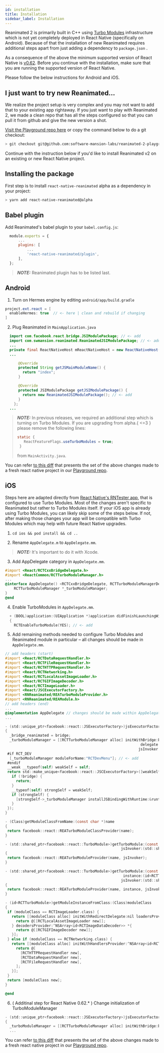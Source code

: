 ```yaml
---
id: installation
title: Installation
sidebar_label: Installation
---
```


Reanimated 2 is primarily built in C++ using [Turbo Modules](https://github.com/react-native-community/discussions-and-proposals/issues/40) infrastructure which is not yet completely deployed in React Native (specifically on Android).
Because of that the installation of new Reanimated requires additional steps apart from just adding a dependency to `package.json` .

As a consequence of the above the minimum supported version of React Native is [v0.62](https://github.com/facebook/react-native/releases/tag/v0.62.0).
Before you continue with the installation, make sure that you are running the supported version of React Native.

Please follow the below instructions for Android and iOS.

## I just want to try new Reanimated...

We realize the project setup is very complex and you may not want to add that to your existing app rightaway.
If you just want to play with Reanimated 2, we made a clean repo that has all the steps configured so that you can pull it from github and give the new version a shot.

[Visit the Playground repo here](https://github.com/software-mansion-labs/reanimated-2-playground) or copy the command below to do a git checkout:

```bash
> git checkout git@github.com:software-mansion-labs/reanimated-2-playground.git
```

Continue with the instruction below if you'd like to install Reanimated v2 on an existing or new React Native project.

## Installing the package

First step is to install `react-native-reanimated` alpha as a dependency in your project:

```bash
> yarn add react-native-reanimated@alpha
```

## Babel plugin

Add Reanimated's babel plugin to your `babel.config.js`:

```js {5}
  module.exports = {
      ...
      plugins: [
          ...
          'react-native-reanimated/plugin',
      ],
  };
```

> **_NOTE:_** Reanimated plugin has to be listed last.

## Android

1. Turn on Hermes engine by editing `android/app/build.gradle`

```java {2}
project.ext.react = [
  enableHermes: true  // <- here | clean and rebuild if changing
]
```

2. Plug Reanimated in `MainApplication.java`

```java {1-2,12-15}
  import com.facebook.react.bridge.JSIModulePackage; // <- add
  import com.swmansion.reanimated.ReanimatedJSIModulePackage; // <- add
  ...
  private final ReactNativeHost mReactNativeHost = new ReactNativeHost(this) {
  ...

      @Override
      protected String getJSMainModuleName() {
        return "index";
      }

      @Override
      protected JSIModulePackage getJSIModulePackage() {
        return new ReanimatedJSIModulePackage(); // <- add
      }
    };
  ...
```

> **_NOTE:_** In previous releases, we required an additional step which is turning on Turbo Modules.
> If you are upgrading from alpha.{ <=3 } please remove the following lines:
> ```Java
> static {	
>    ReactFeatureFlags.useTurboModules = true;	
>  }
> ```
>  from `MainActivity.java`.

You can refer [to this diff](https://github.com/software-mansion-labs/reanimated-2-playground/pull/8/commits/71642dbe7bd96eb41df5b9f59d661ab15f6fc3f8) that presents the set of the above changes made to a fresh react native project in our [Playground repo](https://github.com/software-mansion-labs/reanimated-2-playground).

## iOS

Steps here are adapted directly from [React Native's RNTester app](https://github.com/facebook/react-native/blob/master/RNTester/RNTester/AppDelegate.mm), that is configured to use Turbo Modules.
Most of the changes aren't specific to Reanimated but rather to Turbo Modules itself.
If your iOS app is already using Turbo Modules, you can likely skip some of the steps below.
If not, after making those changes your app will be compatible with Turbo Modules which may help with future React Native upgrades.

1. `cd ios && pod install && cd ..`

2. Rename `AppDelegate.m` to `AppDelegate.mm`.
  > **_NOTE:_** It's important to do it with Xcode.
3. Add AppDelegate category in `AppDelegate.mm`.

```objectivec {1-2,4-7}
#import <React/RCTCxxBridgeDelegate.h>
#import <ReactCommon/RCTTurboModuleManager.h>
...
@interface AppDelegate() <RCTCxxBridgeDelegate, RCTTurboModuleManagerDelegate> {
    RCTTurboModuleManager *_turboModuleManager;
}
@end
```

4. Enable TurboModules in `AppDelegate.mm`.

```objectivec {3}
  + (BOOL)application:(UIApplication *)application didFinishLaunchingWithOptions:(NSDictionary *)launchOptions
  {
    RCTEnableTurboModule(YES); // <- add
```

5. Add remaining methods needed to configure Turbo Modules and Reanimated module in particular – all changes should be made in `AppDelegate.mm`.

```objectivec
// add headers (start)
#import <React/RCTDataRequestHandler.h>
#import <React/RCTFileRequestHandler.h>
#import <React/RCTHTTPRequestHandler.h>
#import <React/RCTNetworking.h>
#import <React/RCTLocalAssetImageLoader.h>
#import <React/RCTGIFImageDecoder.h>
#import <React/RCTImageLoader.h>
#import <React/JSCExecutorFactory.h>
#import <RNReanimated/REATurboModuleProvider.h>
#import <RNReanimated/REAModule.h>
// add headers (end)
...
@implementation AppDelegate // changes should be made within AppDelegate's implementation
...

- (std::unique_ptr<facebook::react::JSExecutorFactory>)jsExecutorFactoryForBridge:(RCTBridge *)bridge
{
  _bridge_reanimated = bridge;
  _turboModuleManager = [[RCTTurboModuleManager alloc] initWithBridge:bridge
                                                              delegate:self
                                                             jsInvoker:bridge.jsCallInvoker];
 #if RCT_DEV
  [_turboModuleManager moduleForName:"RCTDevMenu"]; // <- add
 #endif
 __weak __typeof(self) weakSelf = self;
 return std::make_unique<facebook::react::JSCExecutorFactory>([weakSelf, bridge](facebook::jsi::Runtime &runtime) {
   if (!bridge) {
     return;
   }
   __typeof(self) strongSelf = weakSelf;
   if (strongSelf) {
     [strongSelf->_turboModuleManager installJSBindingWithRuntime:&runtime];
   }
 });
}

- (Class)getModuleClassFromName:(const char *)name
{
 return facebook::react::REATurboModuleClassProvider(name);
}

- (std::shared_ptr<facebook::react::TurboModule>)getTurboModule:(const std::string &)name
                                                     jsInvoker:(std::shared_ptr<facebook::react::CallInvoker>)jsInvoker
{
 return facebook::react::REATurboModuleProvider(name, jsInvoker);
}

- (std::shared_ptr<facebook::react::TurboModule>)getTurboModule:(const std::string &)name
                                                      instance:(id<RCTTurboModule>)instance
                                                     jsInvoker:(std::shared_ptr<facebook::react::CallInvoker>)jsInvoker
{
 return facebook::react::REATurboModuleProvider(name, instance, jsInvoker);
}

- (id<RCTTurboModule>)getModuleInstanceFromClass:(Class)moduleClass
{
 if (moduleClass == RCTImageLoader.class) {
   return [[moduleClass alloc] initWithRedirectDelegate:nil loadersProvider:^NSArray<id<RCTImageURLLoader>> *{
     return @[[RCTLocalAssetImageLoader new]];
   } decodersProvider:^NSArray<id<RCTImageDataDecoder>> *{
     return @[[RCTGIFImageDecoder new]];
   }];
 } else if (moduleClass == RCTNetworking.class) {
   return [[moduleClass alloc] initWithHandlersProvider:^NSArray<id<RCTURLRequestHandler>> *{
     return @[
       [RCTHTTPRequestHandler new],
       [RCTDataRequestHandler new],
       [RCTFileRequestHandler new],
     ];
   }];
 }
 return [moduleClass new];
}

@end
```

6. ( Additinal step for React Native 0.62.* ) Change initialization of TurboModuleManager
```objectivec {3-3}
- (std::unique_ptr<facebook::react::JSExecutorFactory>)jsExecutorFactoryForBridge:(RCTBridge *)bridge
{
  _turboModuleManager = [[RCTTurboModuleManager alloc] initWithBridge:bridge delegate:self];
  ...
```


You can refer [to this diff](https://github.com/software-mansion-labs/reanimated-2-playground/pull/8/commits/37cb058115562bdcd33e3d729abef1f27c081da5) that presents the set of the above changes made to a fresh react native project in our [Playground repo](https://github.com/software-mansion-labs/reanimated-2-playground).
